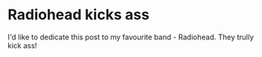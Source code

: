 # Radiohead kicks ass

I'd like to dedicate this post to my favourite band - Radiohead. They trully kick ass!